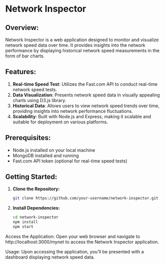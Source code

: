 # **Network Inspector**

## **Overview:**

Network Inspector is a web application designed to monitor and visualize network speed data over time. It provides insights into the network performance by displaying historical network speed measurements in the form of bar charts.

## **Features:**

1. **Real-time Speed Test**: Utilizes the Fast.com API to conduct real-time network speed tests.
2. **Data Visualization**: Presents network speed data in visually appealing charts using D3.js library.
3. **Historical Data**: Allows users to view network speed trends over time, providing insights into network performance fluctuations.
4. **Scalability**: Built with Node.js and Express, making it scalable and suitable for deployment on various platforms.

## **Prerequisites:**

- Node.js installed on your local machine
- MongoDB installed and running
- Fast.com API token (optional for real-time speed tests)

## **Getting Started:**

1. **Clone the Repository:**

   ```bash
   git clone https://github.com/your-username/network-inspector.git
2. **Install Dependencies:**

   ```bash
   cd network-inspector
   npm install
   npm start

Access the Application:
Open your web browser and navigate to http://localhost:3000/mynet to access the Network Inspector application.

Usage:
Upon accessing the application, you'll be presented with a dashboard displaying network speed data.

